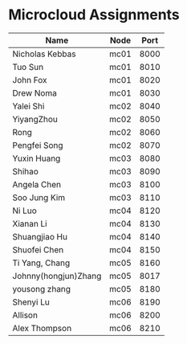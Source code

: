 Microcloud Assignments
======================
|  Name | Node  | Port  |
|---|---|---|
| Nicholas Kebbas | mc01 | 8000 |
| Tuo Sun | mc01 | 8010 |
| John Fox | mc01 | 8020 |
| Drew Noma | mc01 | 8030 |
| Yalei Shi | mc02 | 8040 |
| YiyangZhou | mc02 | 8050 |
| Rong | mc02 | 8060 |
| Pengfei Song | mc02 | 8070 |
| Yuxin Huang | mc03 | 8080 |
| Shihao | mc03 | 8090 |
| Angela Chen | mc03 | 8100 |
| Soo Jung Kim | mc03 | 8110 |
| Ni Luo | mc04 | 8120 |
| Xianan Li | mc04 | 8130 |
| Shuangjiao Hu | mc04 | 8140 |
| Shuofei Chen | mc04 | 8150 |
| Ti Yang, Chang | mc05 | 8160 |
| Johnny(hongjun)Zhang | mc05 | 8017 |
| yousong zhang | mc05 | 8180 |
| Shenyi Lu | mc06 | 8190 |
| Allison | mc06 | 8200 |
| Alex Thompson | mc06 | 8210 |